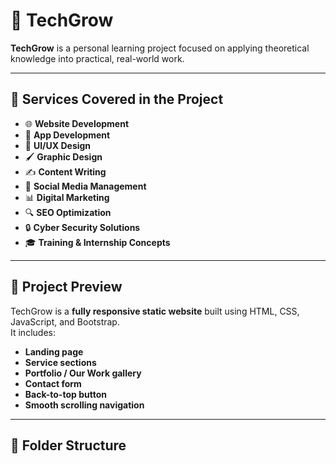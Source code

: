 # 🌱 TechGrow

**TechGrow** is a personal learning project focused on applying theoretical knowledge into practical, real-world work.  

---

## 📌 Services Covered in the Project

- 🌐 **Website Development**  
- 📱 **App Development**  
- 🎨 **UI/UX Design**  
- 🖌️ **Graphic Design**  
- ✍️ **Content Writing**  
- 📣 **Social Media Management**  
- 📊 **Digital Marketing**  
- 🔍 **SEO Optimization**  
- 🔒 **Cyber Security Solutions**  
- 🎓 **Training & Internship Concepts**  

---

## 📸 Project Preview

TechGrow is a **fully responsive static website** built using HTML, CSS, JavaScript, and Bootstrap.  
It includes:
- **Landing page**
- **Service sections**
- **Portfolio / Our Work gallery**
- **Contact form**
- **Back-to-top button**
- **Smooth scrolling navigation**

---

## 📂 Folder Structure

